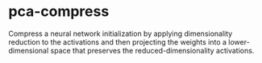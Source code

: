 # pca-compress

Compress a neural network initialization by applying dimensionality reduction to the activations and then projecting the weights into a lower-dimensional space that preserves the reduced-dimensionality activations.
